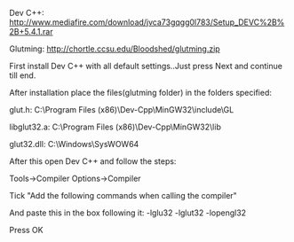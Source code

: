 Dev C++: http://www.mediafire.com/download/jvca73gqgg0l783/Setup_DEVC%2B%2B+5.4.1.rar

Glutming: http://chortle.ccsu.edu/Bloodshed/glutming.zip

First install Dev C++ with all default settings..Just press Next and continue till end.

After installation place the files(glutming folder) in the folders specified:

glut.h: C:\Program Files (x86)\Dev-Cpp\MinGW32\include\GL

libglut32.a: C:\Program Files (x86)\Dev-Cpp\MinGW32\lib

glut32.dll: C:\Windows\SysWOW64

After this open Dev C++ and follow the steps:

Tools->Compiler Options->Compiler

Tick "Add the following commands when calling the compiler"

And paste this in the box following it: -lglu32 -lglut32 -lopengl32

Press OK